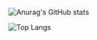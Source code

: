 ![Anurag's GitHub stats](https://github-readme-stats.vercel.app/api?username=Speechless22&show_icons=true&theme=transparent&card_width=400px)

![Top Langs](https://github-readme-stats.vercel.app/api/top-langs/?username=Speechless22&layout=compact&theme=transparent&card_width=400px)

